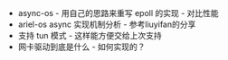 - async-os - 用自己的思路来重写 epoll 的实现 - 对比性能
- ariel-os async 实现机制分析 - 参考liuyifan的分享
- 支持 tun 模式 - 这样能方便交给上次支持
- 网卡驱动到底是什么 - 如何实现的？